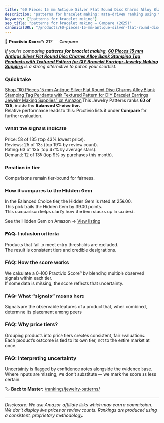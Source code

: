```yaml
---
title: "60 Pieces 15 mm Antique Silver Flat Round Disc Charms Alloy Blank Stamping Tag Pendants with Textured Pattern for DIY Bracelet Earrings Jewelry Making Supplies"
description: "patterns for bracelet making: Data-driven ranking using the Practivio Score™. Positioned by quality, value, demand, findability, momentum."
keywords: ["patterns for bracelet making"]
seo_title: "patterns for bracelet making — Compare (2025)"
canonicalURL: "/products/60-pieces-15-mm-antique-silver-flat-round-disc-charms-alloy-blank-stamping-tag-pendants-with-textured-pattern-for-diy-bracelet-earrings-jewelry-making-supplies-B0C1SMLTVM/"
---
```


**🛒 Practivio Score™:** 217 — _Compare_


*If you're comparing **patterns for bracelet making**, **[60 Pieces 15 mm Antique Silver Flat Round Disc Charms Alloy Blank Stamping Tag Pendants with Textured Pattern for DIY Bracelet Earrings Jewelry Making Supplies](https://www.amazon.com/dp/B0C1SMLTVM?tag=practivio-20)** is a strong alternative to put on your shortlist.*
### Quick take
[Shop “60 Pieces 15 mm Antique Silver Flat Round Disc Charms Alloy Blank Stamping Tag Pendants with Textured Pattern for DIY Bracelet Earrings Jewelry Making Supplies” on Amazon](https://www.amazon.com/dp/B0C1SMLTVM?tag=practivio-20)
This Jewelry Patterns ranks **60 of 135**, inside the **Balanced Choice tier**.  
Relative performance leads to this: Practivio lists it under **Compare** for further evaluation.

### What the signals indicate
Price: 58 of 135 (top 43% lowest price).  
Reviews: 25 of 135 (top 19% by review count).  
Rating: 63 of 135 (top 47% by average stars).  
Demand: 12 of 135 (top 9% by purchases this month).

### Position in tier
Comparisons remain tier-bound for fairness.

### How it compares to the Hidden Gem
In the Balanced Choice tier, the Hidden Gem is rated at 256.00.  
This pick trails the Hidden Gem by 39.00 points.  
This comparison helps clarify how the item stacks up in context.  

See the Hidden Gem on Amazon → [View listing](https://www.amazon.com/dp/B00JTTF3KU?tag=practivio-20)

### FAQ: Inclusion criteria
Products that fail to meet entry thresholds are excluded.  
The result is consistent tiers and credible designations.

### FAQ: How the score works
We calculate a 0–100 Practivio Score™ by blending multiple observed signals within each tier.  
If some data is missing, the score reflects that uncertainty.

### FAQ: What “signals” means here
Signals are the observable features of a product that, when combined, determine its placement among peers.

### FAQ: Why price tiers?
Grouping products into price tiers creates consistent, fair evaluations.  
Each product’s outcome is tied to its own tier, not to the entire market at once.

### FAQ: Interpreting uncertainty
Uncertainty is flagged by confidence notes alongside the evidence base.  
Where inputs are missing, we don’t substitute — we mark the score as less certain.

<!-- Missing template for Compare/CompareWithinPriceClass -->


🏷️ **Back to Master:** [/rankings/jewelry-patterns/](/rankings/jewelry-patterns/)

---
_Disclosure: We use Amazon affiliate links which may earn a commission. We don’t display live prices or review counts. Rankings are produced using a consistent, proprietary methodology._
